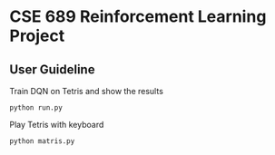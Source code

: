 # CSE 689 Reinforcement Learning Project

## User Guideline

Train DQN on Tetris and show the results
```
python run.py
```

Play Tetris with keyboard
```
python matris.py
```